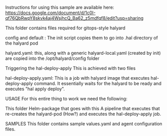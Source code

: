 Instructions for using this sample are available here:
https://docs.google.com/document/d/1c0I-qf76QbRwpY8skvk4aj4WsjhcQ_Ba62_z5mdfqf8/edit?usp=sharing

This folder contains files required for gitops-style halyard

config and default : The init script copies them to go into .hal directory of the halyard pod

halyard.yaml: this, along with a generic halyard-local.yaml (created by init) are copied into the /opt/halyard/config folder

Triggering the hal-deploy-apply
This is achieved with two files

hal-deploy-apply.yaml: This is a job with halyard image that executes hal-deploy-apply command. It essentially waits for the halyard to be ready and executes "hal apply deploy".

USAGE
For this entire thing to work we need the following:

This folder
Helm-package that goes with this
A pipeline that executes that re-creates the halyard-pod (How?) and executes the hal-deploy-apply job.

SAMPLES
This folder contains sample values.yaml and agent configuration files.
